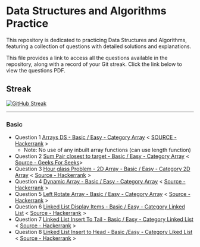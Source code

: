 # Data Structures and Algorithms Practice

This repository is dedicated to practicing Data Structures and Algorithms, featuring a collection of questions with detailed solutions and explanations.

This file provides a link to access all the questions available in the repository, along with a record of your Git streak. Click the link below to view the questions PDF.

## Streak

[![GitHub Streak](https://github-readme-streak-stats-mocha-sigma.vercel.app?user=Shahiakhilesh1304&theme=nightfox)](https://git.io/streak-stats)

 ___
### Basic
- Question 1 [Arrays DS - Basic / Easy - Category Array](Questions/Question1/arrays-ds.pdf) < [SOURCE - Hackerrank](https://www.hackerrank.com/challenges/arrays-ds/problem?isFullScreen=false) >
    - Note: No use of any inbuilt array functions (can use length function)
- Question 2 [Sum Pair closest to target - Basic / Easy - Category Array](Questions/Question2/SumPairclosesttotarget.pdf) < [Source - Geeks For Seeks](https://www.geeksforgeeks.org/)>
- Question 3 [Hour glass Problem - 2D Array - Basic / Easy - Category 2D Array](Questions/Question3/HourGlass2DArray.pdf) < [Source - Hackerrank](https://www.hackerrank.com/challenges/2d-array/problem) >
- Question 4 [Dynamic Array - Basic / Easy - Category Array](Questions/Question4/dynamic-array-English.pdf) < [Source - Hackerrank](https://www.hackerrank.com/challenges/dynamic-array/problem) >
- Question 5 [Left Rotate Array - Basic / Easy - Category Array](Questions/Question5/array-left-rotation-English.pdf) < [Source - Hackerrank](https://www.hackerrank.com/challenges/array-left-rotation/problem) >
- Question 6 [Linked List Display Items - Basic / Easy - Category Linked List](Question/Question6/print-the-elements-of-a-linked-list-English.pdf) < [Source - Hackerrank](https://www.hackerrank.com/challenges/print-the-elements-of-a-linked-list/problem) >
- Question 7 [Linked List Insert To Tail - Basic / Easy - Category Linked List](Question/Question7/print-the-elements-of-a-linked-list-English.pdf) < [Source - Hackerrank](https://www.hackerrank.com/challenges/insert-a-node-at-the-tail-of-a-linked-list/problem) >
- Question 8 [Linked List Insert to Head - Basic /Easy - Category Liked List](Questions/Question8/insert-a-node-at-the-head-of-a-linked-list-English.pdf) < [Source - Hackerrank](https://www.hackerrank.com/challenges/insert-a-node-at-the-head-of-a-linked-list/problem) >









